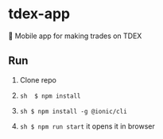 # tdex-app
📱 Mobile app for making trades on TDEX 

## Run

1. Clone repo

2. ```sh  $ npm install```
3. ```sh $ npm install -g @ionic/cli```
4. ```sh $ npm run start``` it opens it in browser